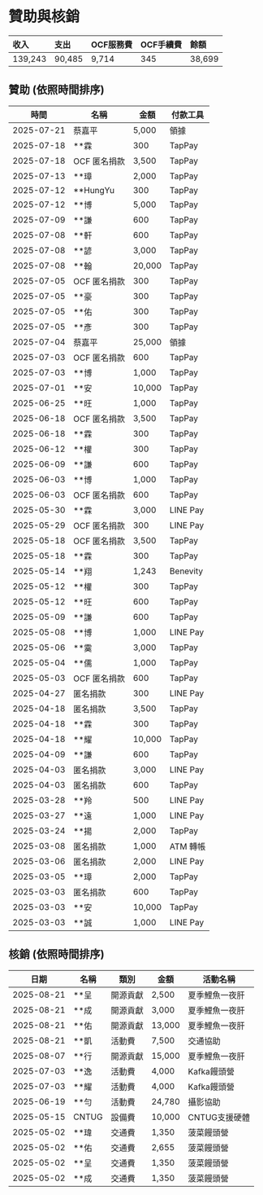# 贊助與核銷

| 收入 | 支出 | OCF服務費 | OCF手續費 | 餘額 |
| :--------- | :--------- | :--------- | :--------- | :--------- |
| 139,243 | 90,485 | 9,714 | 345 | 38,699 |

## 贊助 (依照時間排序)

| 時間         | 名稱           | 金額   | 付款工具   |
|--------------|----------------|--------|------------|
| 2025-07-21   | 蔡嘉平         | 5,000  | 領據       |
| 2025-07-18   | **霖         | 300    | TapPay     |
| 2025-07-18   | OCF 匿名捐款   | 3,500  | TapPay     |
| 2025-07-13   | **璋         | 2,000  | TapPay     |
| 2025-07-12   | **HungYu   | 300    | TapPay     |
| 2025-07-12   | **博         | 5,000  | TapPay     |
| 2025-07-09   | **謙         | 600    | TapPay     |
| 2025-07-08   | **軒         | 600    | TapPay     |
| 2025-07-08   | **諺         | 3,000  | TapPay     |
| 2025-07-08   | **翰         | 20,000 | TapPay     |
| 2025-07-05   | OCF 匿名捐款   | 300    | TapPay     |
| 2025-07-05   | **豪         | 300    | TapPay     |
| 2025-07-05   | **佑         | 300    | TapPay     |
| 2025-07-05   | **彥         | 300    | TapPay     |
| 2025-07-04   | 蔡嘉平         | 25,000 | 領據       |
| 2025-07-03   | OCF 匿名捐款   | 600    | TapPay     |
| 2025-07-03   | **博         | 1,000  | TapPay     |
| 2025-07-01   | **安         | 10,000 | TapPay     |
| 2025-06-25   | **旺           | 1,000  | TapPay     |
| 2025-06-18   | OCF 匿名捐款   | 3,500  | TapPay     |
| 2025-06-18   | **霖           | 300    | TapPay     |
| 2025-06-12   | **權           | 300    | TapPay     |
| 2025-06-09   | **謙           | 600    | TapPay     |
| 2025-06-03   | **博           | 1,000  | TapPay     |
| 2025-06-03   | OCF 匿名捐款   | 600    | TapPay     |
| 2025-05-30   | **霖           | 3,000  | LINE Pay   |
| 2025-05-29   | OCF 匿名捐款   | 300    | LINE Pay   |
| 2025-05-18   | OCF 匿名捐款   | 3,500  | TapPay     |
| 2025-05-18   | **霖           | 300    | TapPay     |
| 2025-05-14   | **翔           | 1,243  | Benevity   |
| 2025-05-12   | **權           | 300    | TapPay     |
| 2025-05-12   | **旺           | 600    | TapPay     |
| 2025-05-09   | **謙           | 600    | TapPay     |
| 2025-05-08   | **博           | 1,000  | LINE Pay   |
| 2025-05-06   | **霙           | 3,000  | TapPay     |
| 2025-05-04   | **儒           | 1,000  | TapPay     |
| 2025-05-03   | OCF 匿名捐款   | 600    | TapPay     |
| 2025-04-27   | 匿名捐款       | 300    | LINE Pay   |
| 2025-04-18   | 匿名捐款       | 3,500  | TapPay     |
| 2025-04-18   | **霖           | 300    | TapPay     |
| 2025-04-18   | **耀           | 10,000 | TapPay     |
| 2025-04-09   | **謙           | 600    | TapPay     |
| 2025-04-03   | 匿名捐款       | 3,000  | LINE Pay   |
| 2025-04-03   | 匿名捐款       | 600    | TapPay     |
| 2025-03-28   | **羚           | 500    | LINE Pay   |
| 2025-03-27   | **遠           | 1,000  | LINE Pay   |
| 2025-03-24   | **揚           | 2,000  | TapPay     |
| 2025-03-08   | 匿名捐款       | 1,000  | ATM 轉帳   |
| 2025-03-06   | 匿名捐款       | 2,000  | LINE Pay   |
| 2025-03-05   | **璋           | 2,000  | TapPay     |
| 2025-03-03   | 匿名捐款       | 600    | TapPay     |
| 2025-03-03   | **安           | 10,000 | TapPay     |
| 2025-03-03   | **誠           | 1,000  | LINE Pay   |

## 核銷 (依照時間排序)

| 日期       | 名稱  | 類別     | 金額   | 活動名稱     |
| ---------- | ----- | -------- | ------ | ------------ |
| 2025-08-21 | **呈  | 開源貢獻 | 2,500  | 夏季鯉魚一夜肝 |
| 2025-08-21 | **成  | 開源貢獻 | 3,000  | 夏季鯉魚一夜肝 |
| 2025-08-21 | **佑  | 開源貢獻 | 13,000 | 夏季鯉魚一夜肝 |
| 2025-08-21 | **凱  | 活動費   | 7,500  | 交通協助     |
| 2025-08-07 | **行  | 開源貢獻 | 15,000 | 夏季鯉魚一夜肝 |
| 2025-07-03 | **逸  | 活動費   | 4,000  | Kafka饅頭營  |
| 2025-07-03 | **耀  | 活動費   | 4,000  | Kafka饅頭營  |
| 2025-06-19 | **勻  | 活動費   | 24,780 | 攝影協助     |
| 2025-05-15 | CNTUG | 設備費   | 10,000 | CNTUG支援硬體 |
| 2025-05-02 | **瑋  | 交通費   | 1,350  | 菠菜饅頭營   |
| 2025-05-02 | **佑  | 交通費   | 2,655  | 菠菜饅頭營   |
| 2025-05-02 | **呈  | 交通費   | 1,350  | 菠菜饅頭營   |
| 2025-05-02 | **成  | 交通費   | 1,350  | 菠菜饅頭營   |

